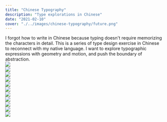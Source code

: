 ```yaml
---
title: "Chinese Typography"
description: "Type explorations in Chinese"
date: "2021-02-10"
cover: "./../images/chinese-typography/future.png"
---
```


<div class="text">I forgot how to write in Chinese because typing doesn't require memorizing the characters in detail. This is a series  of type design exercise in Chinese to reconnect with my native language. I want to explore typographic expressions with geometry and motion, and push the boundary of abstraction.</div>

<div class="pp row">
  <img src="./../../images/chinese-typography/past.gif" />
</div>

<div class="pp row center">
  <img src="./../../images/chinese-typography/luck.png" />
</div>

<div class="pp row">
  <img src="./../../images/chinese-typography/big.gif" />
</div>

<div class="pp row right">
  <img src="./../../images/chinese-typography/future.gif" />
</div>

<div class="pp row center">
  <img src="./../../images/chinese-typography/future2.png" />
</div>

<div class="pp row">
  <img src="./../../images/chinese-typography/past.png" />
</div>

<div class="pp row right">
  <img src="./../../images/chinese-typography/huge.png" />
</div>

<div class="pp row center">
  <img src="./../../images/chinese-typography/strange1.png" />
</div>

<div class="pp row">
  <img src="./../../images/chinese-typography/strange0.png" />
</div>

<div class="pp row right">
  <img src="./../../images/chinese-typography/happy.png" />
</div>

<div class="pp row">
  <img src="./../../images/chinese-typography/safe.png" />
</div>
